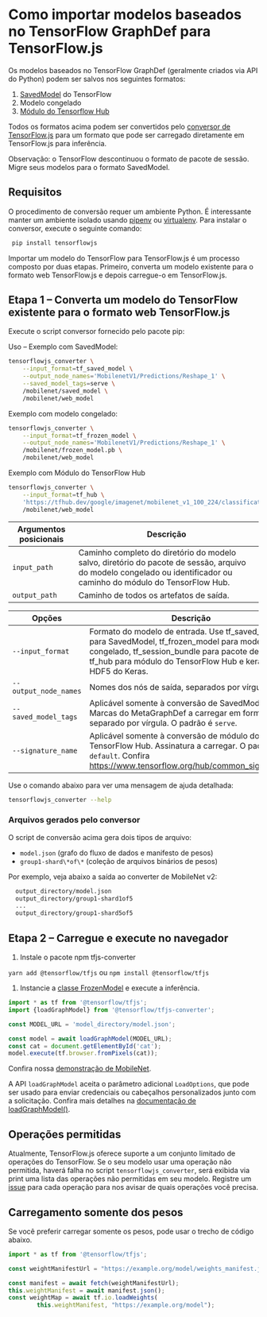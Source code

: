 # Como importar modelos baseados no TensorFlow GraphDef para TensorFlow.js

Os modelos baseados no TensorFlow GraphDef (geralmente criados via API do Python) podem ser salvos nos seguintes formatos:

1. [SavedModel](https://www.tensorflow.org/tutorials/keras/save_and_load) do TensorFlow
2. Modelo congelado
3. [Módulo do Tensorflow Hub](https://www.tensorflow.org/hub/)

Todos os formatos acima podem ser convertidos pelo [conversor de TensorFlow.js](https://github.com/tensorflow/tfjs/tree/master/tfjs-converter) para um formato que pode ser carregado diretamente em TensorFlow.js para inferência.

Observação: o TensorFlow descontinuou o formato de pacote de sessão. Migre seus modelos para o formato SavedModel.

## Requisitos

O procedimento de conversão requer um ambiente Python. É interessante manter um ambiente isolado usando [pipenv](https://github.com/pypa/pipenv) ou [virtualenv](https://virtualenv.pypa.io). Para instalar o conversor, execute o seguinte comando:

```bash
 pip install tensorflowjs
```

Importar um modelo do TensorFlow para TensorFlow.js é um processo composto por duas etapas. Primeiro, converta um modelo existente para o formato web TensorFlow.js e depois carregue-o em TensorFlow.js.

## Etapa 1 – Converta um modelo do TensorFlow existente para o formato web TensorFlow.js

Execute o script conversor fornecido pelo pacote pip:

Uso – Exemplo com SavedModel:

```bash
tensorflowjs_converter \
    --input_format=tf_saved_model \
    --output_node_names='MobilenetV1/Predictions/Reshape_1' \
    --saved_model_tags=serve \
    /mobilenet/saved_model \
    /mobilenet/web_model
```

Exemplo com modelo congelado:

```bash
tensorflowjs_converter \
    --input_format=tf_frozen_model \
    --output_node_names='MobilenetV1/Predictions/Reshape_1' \
    /mobilenet/frozen_model.pb \
    /mobilenet/web_model
```

Exemplo com Módulo do TensorFlow Hub

```bash
tensorflowjs_converter \
    --input_format=tf_hub \
    'https://tfhub.dev/google/imagenet/mobilenet_v1_100_224/classification/1' \
    /mobilenet/web_model
```

Argumentos posicionais | Descrição
--- | ---
`input_path` | Caminho completo do diretório do modelo salvo, diretório do pacote de sessão, arquivo do modelo congelado ou identificador ou caminho do módulo do TensorFlow Hub.
`output_path` | Caminho de todos os artefatos de saída.

Opções | Descrição
--- | ---
`--input_format` | Formato do modelo de entrada. Use tf_saved_model para SavedModel, tf_frozen_model para modelo congelado, tf_session_bundle para pacote de sessão, tf_hub para módulo do TensorFlow Hub e keras para HDF5 do Keras.
`--output_node_names` | Nomes dos nós de saída, separados por vírgula.
`--saved_model_tags` | Aplicável somente à conversão de SavedModel. Marcas do MetaGraphDef a carregar em formato separado por vírgula. O padrão é `serve`.
`--signature_name` | Aplicável somente à conversão de módulo do TensorFlow Hub. Assinatura a carregar. O padrão é `default`. Confira https://www.tensorflow.org/hub/common_signatures/.

Use o comando abaixo para ver uma mensagem de ajuda detalhada:

```bash
tensorflowjs_converter --help
```

### Arquivos gerados pelo conversor

O script de conversão acima gera dois tipos de arquivo:

- `model.json` (grafo do fluxo de dados e manifesto de pesos)
- `group1-shard\*of\*` (coleção de arquivos binários de pesos)

Por exemplo, veja abaixo a saída ao converter de MobileNet v2:

```html
  output_directory/model.json
  output_directory/group1-shard1of5
  ...
  output_directory/group1-shard5of5
```

## Etapa 2 – Carregue e execute no navegador

1. Instale o pacote npm tfjs-converter

`yarn add @tensorflow/tfjs` ou `npm install @tensorflow/tfjs`

1. Instancie a [classe FrozenModel](https://github.com/tensorflow/tfjs-converter/blob/master/src/executor/frozen_model.ts) e execute a inferência.

```js
import * as tf from '@tensorflow/tfjs';
import {loadGraphModel} from '@tensorflow/tfjs-converter';

const MODEL_URL = 'model_directory/model.json';

const model = await loadGraphModel(MODEL_URL);
const cat = document.getElementById('cat');
model.execute(tf.browser.fromPixels(cat));
```

Confira nossa [demonstração de MobileNet](https://github.com/tensorflow/tfjs/tree/master/tfjs-converter/demo/mobilenet).

A API `loadGraphModel` aceita o parâmetro adicional `LoadOptions`, que pode ser usado para enviar credenciais ou cabeçalhos personalizados junto com a solicitação. Confira mais detalhes na [documentação de loadGraphModel()](https://js.tensorflow.org/api/1.0.0/#loadGraphModel).

## Operações permitidas

Atualmente, TensorFlow.js oferece suporte a um conjunto limitado de operações do TensorFlow. Se o seu modelo usar uma operação não permitida, haverá falha no script `tensorflowjs_converter`, será exibida via print uma lista das operações não permitidas em seu modelo. Registre um [issue](https://github.com/tensorflow/tfjs/issues) para cada operação para nos avisar de quais operações você precisa.

## Carregamento somente dos pesos

Se você preferir carregar somente os pesos, pode usar o trecho de código abaixo.

```js
import * as tf from '@tensorflow/tfjs';

const weightManifestUrl = "https://example.org/model/weights_manifest.json";

const manifest = await fetch(weightManifestUrl);
this.weightManifest = await manifest.json();
const weightMap = await tf.io.loadWeights(
        this.weightManifest, "https://example.org/model");
```
